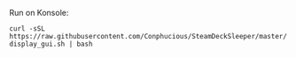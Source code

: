 Run on Konsole:

`curl -sSL https://raw.githubusercontent.com/Conphucious/SteamDeckSleeper/master/display_gui.sh | bash`
